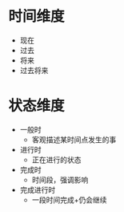 # 时间维度
- 现在
- 过去
- 将来
- 过去将来


# 状态维度
- 一般时
  * 客观描述某时间点发生的事
- 进行时
  * 正在进行的状态
- 完成时
  * 时间段，强调影响
- 完成进行时
  * 一段时间完成+仍会继续


